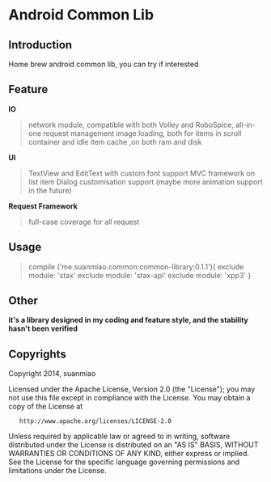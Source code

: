 # Android Common Lib

## Introduction

 Home brew android common lib, you can try if interested

## Feature
  **IO**
  > network module, compatible with both Volley and RoboSpice, all-in-one request management
  > image loading, both for items in scroll container and idle item
  > cache ,on both ram and disk


  **UI**
  > TextView and EditText with custom font support
  > MVC framework on list item
  > Dialog customisation support (maybe more animation support in the future)


  **Request Framework**
  > full-case coverage for all request

## Usage

  >    compile ('me.suanmiao.common:common-library:0.1.1'){
         exclude module: 'stax'
         exclude module: 'stax-api'
         exclude module: 'xpp3'
     }

## Other
  **it's a library designed in my coding and feature style, and the stability hasn't been verified**

## Copyrights

Copyright 2014, suanmiao

   Licensed under the Apache License, Version 2.0 (the "License");
   you may not use this file except in compliance with the License.
   You may obtain a copy of the License at

       http://www.apache.org/licenses/LICENSE-2.0

   Unless required by applicable law or agreed to in writing, software
   distributed under the License is distributed on an "AS IS" BASIS,
   WITHOUT WARRANTIES OR CONDITIONS OF ANY KIND, either express or implied.
   See the License for the specific language governing permissions and
   limitations under the License.
